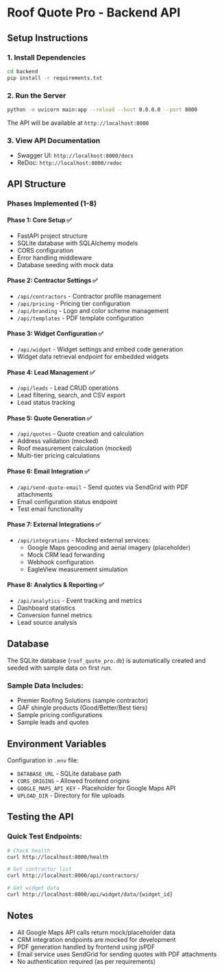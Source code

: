 # Roof Quote Pro - Backend API

## Setup Instructions

### 1. Install Dependencies
```bash
cd backend
pip install -r requirements.txt
```

### 2. Run the Server
```bash
python -m uvicorn main:app --reload --host 0.0.0.0 --port 8000
```

The API will be available at `http://localhost:8000`

### 3. View API Documentation
- Swagger UI: `http://localhost:8000/docs`
- ReDoc: `http://localhost:8000/redoc`

## API Structure

### Phases Implemented (1-8)

#### Phase 1: Core Setup ✅
- FastAPI project structure
- SQLite database with SQLAlchemy models
- CORS configuration
- Error handling middleware
- Database seeding with mock data

#### Phase 2: Contractor Settings ✅
- `/api/contractors` - Contractor profile management
- `/api/pricing` - Pricing tier configuration
- `/api/branding` - Logo and color scheme management
- `/api/templates` - PDF template configuration

#### Phase 3: Widget Configuration ✅
- `/api/widget` - Widget settings and embed code generation
- Widget data retrieval endpoint for embedded widgets

#### Phase 4: Lead Management ✅
- `/api/leads` - Lead CRUD operations
- Lead filtering, search, and CSV export
- Lead status tracking

#### Phase 5: Quote Generation ✅
- `/api/quotes` - Quote creation and calculation
- Address validation (mocked)
- Roof measurement calculation (mocked)
- Multi-tier pricing calculations

#### Phase 6: Email Integration ✅
- `/api/send-quote-email` - Send quotes via SendGrid with PDF attachments
- Email configuration status endpoint
- Test email functionality

#### Phase 7: External Integrations ✅
- `/api/integrations` - Mocked external services:
  - Google Maps geocoding and aerial imagery (placeholder)
  - Mock CRM lead forwarding
  - Webhook configuration
  - EagleView measurement simulation

#### Phase 8: Analytics & Reporting ✅
- `/api/analytics` - Event tracking and metrics
- Dashboard statistics
- Conversion funnel metrics
- Lead source analysis

## Database

The SQLite database (`roof_quote_pro.db`) is automatically created and seeded with sample data on first run.

### Sample Data Includes:
- Premier Roofing Solutions (sample contractor)
- GAF shingle products (Good/Better/Best tiers)
- Sample pricing configurations
- Sample leads and quotes

## Environment Variables

Configuration in `.env` file:
- `DATABASE_URL` - SQLite database path
- `CORS_ORIGINS` - Allowed frontend origins
- `GOOGLE_MAPS_API_KEY` - Placeholder for Google Maps API
- `UPLOAD_DIR` - Directory for file uploads

## Testing the API

### Quick Test Endpoints:
```bash
# Check health
curl http://localhost:8000/health

# Get contractor list
curl http://localhost:8000/api/contractors/

# Get widget data
curl http://localhost:8000/api/widget/data/{widget_id}
```

## Notes

- All Google Maps API calls return mock/placeholder data
- CRM integration endpoints are mocked for development
- PDF generation handled by frontend using jsPDF
- Email service uses SendGrid for sending quotes with PDF attachments
- No authentication required (as per requirements)